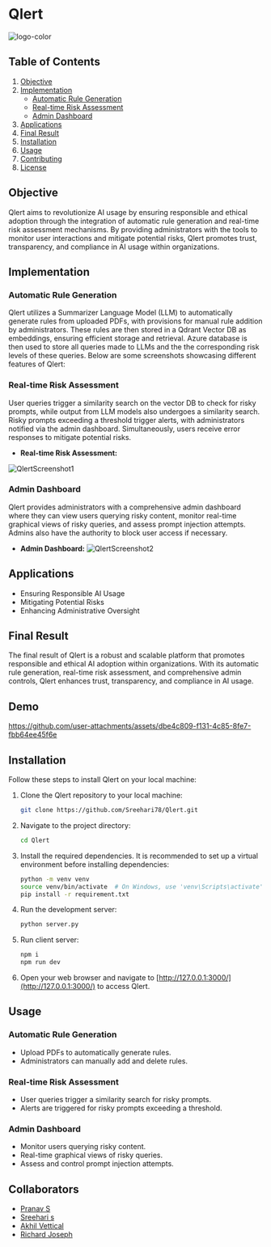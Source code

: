 # Qlert

![logo-color](https://github.com/Sreehari78/Qlert/assets/98447111/eb97c0af-f292-4933-a616-0057d1e09121)

## Table of Contents

1. [Objective](#objective)
2. [Implementation](#implementation)
   - [Automatic Rule Generation](#automatic-rule-generation)
   - [Real-time Risk Assessment](#real-time-risk-assessment)
   - [Admin Dashboard](#admin-dashboard)
3. [Applications](#applications)
4. [Final Result](#final-result)
5. [Installation](#installation)
6. [Usage](#usage)
7. [Contributing](#contributing)
8. [License](#license)

## Objective

Qlert aims to revolutionize AI usage by ensuring responsible and ethical adoption through the integration of automatic rule generation and real-time risk assessment mechanisms. By providing administrators with the tools to monitor user interactions and mitigate potential risks, Qlert promotes trust, transparency, and compliance in AI usage within organizations.

## Implementation

### Automatic Rule Generation

Qlert utilizes a Summarizer Language Model (LLM) to automatically generate rules from uploaded PDFs, with provisions for manual rule addition by administrators. These rules are then stored in a Qdrant Vector DB as embeddings, ensuring efficient storage and retrieval. Azure database is then used to store all queries made to LLMs and the the corresponding risk levels of these queries.
Below are some screenshots showcasing different features of Qlert:

### Real-time Risk Assessment

User queries trigger a similarity search on the vector DB to check for risky prompts, while output from LLM models also undergoes a similarity search. Risky prompts exceeding a threshold trigger alerts, with administrators notified via the admin dashboard. Simultaneously, users receive error responses to mitigate potential risks.

- **Real-time Risk Assessment:**

![QlertScreenshot1](https://github.com/Sreehari78/Qlert/assets/98447111/c3ec87d4-dd12-4d16-ad23-e8f04d9000f1)

### Admin Dashboard

Qlert provides administrators with a comprehensive admin dashboard where they can view users querying risky content, monitor real-time graphical views of risky queries, and assess prompt injection attempts. Admins also have the authority to block user access if necessary.

- **Admin Dashboard:**
  ![QlertScreenshot2](https://github.com/Sreehari78/Qlert/assets/98447111/e97dc315-8a6f-4660-b2f6-15ae3a8f628f)

## Applications

- Ensuring Responsible AI Usage
- Mitigating Potential Risks
- Enhancing Administrative Oversight

## Final Result

The final result of Qlert is a robust and scalable platform that promotes responsible and ethical AI adoption within organizations. With its automatic rule generation, real-time risk assessment, and comprehensive admin controls, Qlert enhances trust, transparency, and compliance in AI usage.

## Demo


https://github.com/user-attachments/assets/dbe4c809-f131-4c85-8fe7-fbb64ee45f6e


## Installation

Follow these steps to install Qlert on your local machine:

1. Clone the Qlert repository to your local machine:

   ```bash
   git clone https://github.com/Sreehari78/Qlert.git
   ```

2. Navigate to the project directory:

   ```bash
   cd Qlert
   ```

3. Install the required dependencies. It is recommended to set up a virtual environment before installing dependencies:

   ```bash
   python -m venv venv
   source venv/bin/activate  # On Windows, use 'venv\Scripts\activate'
   pip install -r requirement.txt
   ```

4. Run the development server:

   ```bash
   python server.py
   ```

5. Run client server:

   ```bash
   npm i
   npm run dev
   ```

6. Open your web browser and navigate to [http://127.0.0.1:3000/](http://127.0.0.1:3000/) to access Qlert.

## Usage

### Automatic Rule Generation

- Upload PDFs to automatically generate rules.
- Administrators can manually add and delete rules.

### Real-time Risk Assessment

- User queries trigger a similarity search for risky prompts.
- Alerts are triggered for risky prompts exceeding a threshold.

### Admin Dashboard

- Monitor users querying risky content.
- Real-time graphical views of risky queries.
- Assess and control prompt injection attempts.

## Collaborators

- [Pranav S](https://github.com/prnv0)
- [Sreehari s](https://github.com/Sreehari78)
- [Akhil Vettical](https://github.com/AkhilVettical)
- [Richard Joseph](https://github.com/Richard-m-j)
